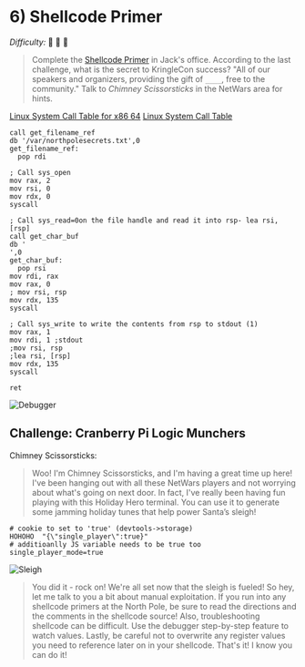 # 6) Shellcode Primer

_Difficulty:_  :evergreen_tree: :evergreen_tree: :evergreen_tree:

> Complete the [Shellcode Primer][shellcode-primer] in Jack's office. According
> to the last challenge, what is the secret to KringleCon success? "All of our
> speakers and organizers, providing the gift of `____`, free to the
> community." Talk to _Chimney Scissorsticks_ in the NetWars area for hints.

[shellcode-primer]: https://tracer.kringlecastle.com/

[Linux System Call Table for x86 64][linux-syscall-table-for-x86]
[Linux System Call Table][linux-syscall-table]

[linux-syscall-table-for-x86]: https://blog.rchapman.org/posts/Linux_System_Call_Table_for_x86_64/
[linux-syscall-table]: https://chromium.googlesource.com/chromiumos/docs/+/HEAD/constants/syscalls.md

```assembly
call get_filename_ref
db '/var/northpolesecrets.txt',0
get_filename_ref:
  pop rdi

; Call sys_open
mov rax, 2
mov rsi, 0
mov rdx, 0
syscall

; Call sys_read=0on the file handle and read it into rsp- lea rsi, [rsp]
call get_char_buf
db '                                                                     ',0
get_char_buf:
  pop rsi
mov rdi, rax
mov rax, 0
; mov rsi, rsp
mov rdx, 135
syscall

; Call sys_write to write the contents from rsp to stdout (1)
mov rax, 1
mov rdi, 1 ;stdout
;mov rsi, rsp
;lea rsi, [rsp]
mov rdx, 135
syscall

ret
```

![Debugger](/img/debugger.png)

## Challenge: Cranberry Pi Logic Munchers

Chimney Scissorsticks:

> Woo! I'm Chimney Scissorsticks, and I'm having a great time up here!  I've been
> hanging out with all these NetWars players and not worrying about what's going
> on next door.  In fact, I've really been having fun playing with this Holiday
> Hero terminal.  You can use it to generate some jamming holiday tunes that help
> power Santa’s sleigh!

```text
# cookie to set to 'true' (devtools->storage)
HOHOHO  "{\"single_player\":true}"
# additioanlly JS variable needs to be true too
single_player_mode=true
```

![Sleigh](/img/sleigh_refuell.png)

> You did it - rock on! We're all set now that the sleigh is fueled!  So hey, let
> me talk to you a bit about manual exploitation.  If you run into any shellcode
> primers at the North Pole, be sure to read the directions and the comments in
> the shellcode source!  Also, troubleshooting shellcode can be difficult. Use
> the debugger step-by-step feature to watch values.  Lastly, be careful not to
> overwrite any register values you need to reference later on in your shellcode.
> That's it! I know you can do it!

